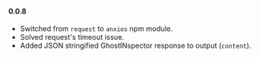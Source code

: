 #### 0.0.8
* Switched from `request` to `anxios` npm module.
* Solved request's timeout issue.
* Added JSON stringified GhostINspector response to output (`content`).